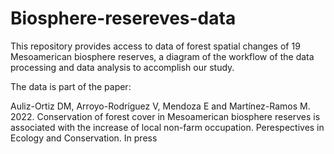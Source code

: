 # Biosphere-resereves-data
This repository provides access to data of forest spatial changes of 19 Mesoamerican biosphere reserves, a diagram of the workflow of the data processing and data analysis to accomplish our study.

The data is part of the paper:

Auliz-Ortiz DM, Arroyo-Rodríguez V, Mendoza E and Martínez-Ramos M. 2022. Conservation of forest cover in Mesoamerican biosphere reserves is associated with the increase of local non-farm occupation. Perespectives in Ecology and Conservation. In press

